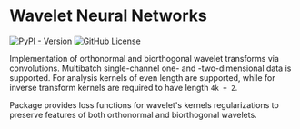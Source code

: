 # Wavelet Neural Networks

[![PyPI - Version](https://img.shields.io/pypi/v/waveletnn?style=flat)](https://pypi.org/project/waveletnn/)
[![GitHub License](https://img.shields.io/github/license/Scurrra/WaveletNN-PyTorch?style=flat)](https://github.com/Scurrra/WaveletNN-PyTorch/tree/master?tab=MIT-1-ov-file)


Implementation of orthonormal and biorthogonal wavelet transforms via convolutions. Multibatch single-channel one- and -two-dimensional data is supported. For analysis kernels of even length are supported, while for inverse transform kernels are required to have length `4k + 2`. 

Package provides loss functions for wavelet's kernels regularizations to preserve features of both orthonormal and biorthogonal wavelets. 